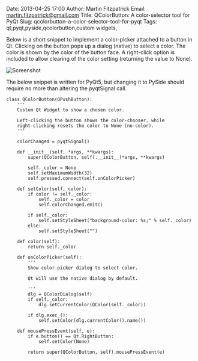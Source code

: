 Date: 2013-04-25 17:00
Author: Martin Fitzpatrick
Email: martin.fitzpatrick@gmail.com
Title: QColorButton: A color-selector tool for PyQt
Slug: qcolorbutton-a-color-selector-tool-for-pyqt
Tags: qt,pyqt,pyside,qcolorbutton,custom widgets,

Below is a short snippet to implement a color-picker attached to a button in Qt. Clicking on the button pops up a dialog (native) to select a color. The color is shown by the color of the button face. A right-click option is included to allow clearing of the color setting (returning the value to None).

![Screenshot](/images/code/qcolor_dialog.png)

The below snippet is written for PyQt5, but changing it to PySide should require no more than altering the pyqtSignal call.

    class QColorButton(QPushButton):
        '''
        Custom Qt Widget to show a chosen color.
    
        Left-clicking the button shows the color-chooser, while
        right-clicking resets the color to None (no-color).    
        '''

        colorChanged = pyqtSignal()

        def __init__(self, *args, **kwargs):
            super(QColorButton, self).__init__(*args, **kwargs)

            self._color = None
            self.setMaximumWidth(32)
            self.pressed.connect(self.onColorPicker)

        def setColor(self, color):
            if color != self._color:
                self._color = color
                self.colorChanged.emit()

            if self._color:
                self.setStyleSheet("background-color: %s;" % self._color)
            else:
                self.setStyleSheet("")

        def color(self):
            return self._color

        def onColorPicker(self):
            '''
            Show color-picker dialog to select color.
            
            Qt will use the native dialog by default.
        
            '''
            dlg = QColorDialog(self)
            if self._color:
                dlg.setCurrentColor(QColor(self._color))

            if dlg.exec_():
                self.setColor(dlg.currentColor().name())

        def mousePressEvent(self, e):
            if e.button() == Qt.RightButton:
                self.setColor(None)

            return super(QColorButton, self).mousePressEvent(e)
